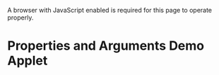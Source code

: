 A browser with JavaScript enabled is required for this page to operate properly.

# Properties and Arguments Demo Applet